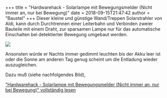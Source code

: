 +++
title = "Hardwarehack - Solarlampe mit Bewegungsmelder (Nicht immer an, nur bei Bewegung)"
date = 2018-09-15T21:47:42
author = "Baustel"
+++
Dieser kleine und günstige Wand/Treppen Solarstrahler von Aldi, kann
durch Durchtrennen einer Leiterbahn und Verbinden zweier Bauteile mit
einem Draht, zur sparsamen Lampe nur für das automatische Einschalten
bei detektierter Bewegung umgebaut werden.  
  
[![](https://flipdot.org/blog/uploads/716f80a420c556a4402daf16bf944be0b6263eb5_1_664x500.serendipityThumb.jpg)](https://flipdot.org/blog/uploads/716f80a420c556a4402daf16bf944be0b6263eb5_1_664x500.jpg)  
  
  
  
  
  
Ansonsten würde er Nachts immer gedimmt leuchten bis der Akku leer ist
oder die Sonne am anderen Tag genug scheint um die Entladung wieder
auszugleichen.  
  
  
  
Dazu muß (siehe nachfolgendes Bild),  
  
["Hardwarehack - Solarlampe mit Bewegungsmelder (Nicht immer an, nur bei
Bewegung)" vollständig
lesen](https://flipdot.org/blog/archives/415-Hardwarehack-Solarlampe-mit-Bewegungsmelder-Nicht-immer-an,-nur-bei-Bewegung.html#extended)
